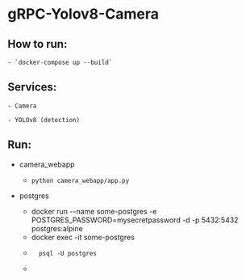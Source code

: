 # gRPC-Yolov8-Camera

## How to run:

    - `docker-compose up --build`

## Services:

    - Camera

    - YOLOv8 (detection)

<!-- python -m grpc_tools.protoc -I./protos --python_out=. --pyi_out=. --grpc_python_out=. ./protos/auth.proto -->

## Run:

- camera_webapp
    - `python camera_webapp/app.py`

- postgres
    - docker run --name some-postgres -e POSTGRES_PASSWORD=mysecretpassword -d -p 5432:5432 postgres:alpine
    - docker exec -it some-postgres
    - ```
        psql -U postgres
        ```
    - 